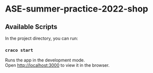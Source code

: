 # ASE-summer-practice-2022-shop

## Available Scripts

In the project directory, you can run:

### `craco start`

Runs the app in the development mode.\
Open [http://localhost:3000](http://localhost:3000) to view it in the browser.
